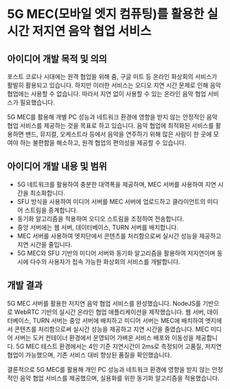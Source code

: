 # 5G MEC(모바일 엣지 컴퓨팅)를 활용한 실시간 저지연 음악 협업 서비스

## 아이디어 개발 목적 및 의의
포스트 코로나 시대에는 원격 협업을 위해 줌, 구글 미트 등 온라인 화상회의 서비스가 활발히 활용되고 있습니다. 
하지만 이러한 서비스는 오디오 지연 시간 문제로 인해 음악 협업에는 사용할 수 없습니다.
따라서 지연 없이 사용할 수 있는 온라인 음악 협업 서비스가 필요했습니다.

5G MEC를 활용해 개별 PC 성능과 네트워크 환경에 영향을 받지 않는 안정적인 음악 협업 서비스를 제공하는 것을 목표로 하고 있습니다.
음악 협업에 최적화된 서비스를 활용하면 밴드, 뮤지컬, 오케스트라 등에서 음악을 연주하기 위해 많은 사람이 한 곳에 모여야 하는 불편함을 해소하고, 원격 협업의 편의성을 제공할 수 있습니다.

## 아이디어 개발 내용 및 범위
- 5G 네트워크를 활용하여 충분한 대역폭을 제공하며, MEC 서버를 사용하여 지연 시간을 최소화합니다.
- SFU 방식을 사용하여 미디어 서버를 MEC 서버에 업로드하고 클라이언트의 미디어 스트림을 중계합니다.
- 동기화 알고리즘을 적용하여 오디오 스트림을 조정하여 전송합니다.
- 중앙 서버에는 웹 서버, 데이터베이스, TURN 서버를 배치합니다.
- MEC 서버를 사용하여 엣지단에서 콘텐츠를 처리함으로써 실시간 성능을 제공하고 지연 시간을 줄입니다.
- 5G MEC와 SFU 기반의 미디어 서버와 동기화 알고리즘을 활용하여 저지연이며 동시에 다수의 사용자가 접속 가능한 화상회의 서비스를 개발합니다.
## 개발 결과
5G MEC 서버를 활용한 저지연 음악 협업 서비스를 완성했습니다.
NodeJS를 기반으로 WebRTC 기반의 실시간 온라인 협업 애플리케이션을 제작했습니다.
웹 서버, 데이터베이스, TURN 서버는 중앙 서버에 배치하고 미디어 서버는 MEC에 배치하여 엣지에서 콘텐츠를 처리함으로써 실시간 성능을 제공하고 지연 시간을 줄였습니다.
MEC 미디어 서버는 도커 컨테이너 환경에서 운영되어 가벼운 서비스 배포와 이동성을 제공합니다.
5G MEC 테스트 환경에서는 4인 기준 지연시간이 2ms로 측정되어 고품질, 저지연 협업이 가능했으며, 기존 서비스 대비 향상된 품질을 확인했습니다.

결론적으로 5G MEC를 활용해 개인 PC 성능과 네트워크 환경에 영향을 받지 않는 안정적인 음악 협업 서비스를 제공했으며, 실용화를 위한 동기화 알고리즘을 적용했습니다.